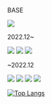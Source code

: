 <p>BASE</p>

<a><img src="https://img.shields.io/badge/-AWS-%23232F3E?style=flat-square&logo=Amazon AWS&logoColor=white"/></a>
<br />

<p>2022.12~</p>

<a><img src="https://img.shields.io/badge/-Nest-%23D6204A?style=flat-square&logo=NestJS&logoColor=white"/></a>
<a><img src="https://img.shields.io/badge/-Svelte-%23FF3E00?style=flat-square&logo=Svelte&logoColor=white"/></a>
<a><img src="https://img.shields.io/badge/-Go-00ADD8?style=flat-square&logo=Go&logoColor=white"/></a>
<br />

<p>~2022.12</p>

<a><img src="https://img.shields.io/badge/-React-%2361DAFB?style=flat-square&logo=React&logoColor=white"/></a>
<a><img src="https://img.shields.io/badge/-Java-%23007396?style=flat-square&logo=Java&logoColor=white"/></a>
<a><img src="https://img.shields.io/badge/-Spring-%236DB33F?style=flat-square&logo=Spring&logoColor=white"/></a>
<a><img src="https://img.shields.io/badge/-JPA-%236DB33F?style=flat-square"/></a>
<br />

[![Top Langs](https://github-readme-stats.vercel.app/api/top-langs/?username=cogito1016&langs_count=8&layout=compact&exclude_repo=hello-world,Java-using-GUI,Adapting-C-,Java-using-gui-2-,Java-study-using-git-hub,BigData_CarAccident,NodeJS_Tutorial,coreJava_XML,DataVirtualization,Node-DB-,Auction_CloneCoding,JavaScript_tutorial,Arduino_Study,php_projects)](https://github.com/anuraghazra/github-readme-stats)

<!--
기술 배찌 : https://shields.io/
기술 별 공식 아이콘과 색 확인하기 : https://simpleicons.org/
-->

<!--
**cogito1016/cogito1016** is a ✨ _special_ ✨ repository because its `README.md` (this file) appears on your GitHub profile.

Here are some ideas to get you started:

- 🔭 I’m currently working on ...
- 🌱 I’m currently learning ...
- 👯 I’m looking to collaborate on ...
- 🤔 I’m looking for help with ...
- 💬 Ask me about ...
- 📫 How to reach me: ...
- 😄 Pronouns: ...
- ⚡ Fun fact: ...
-->
